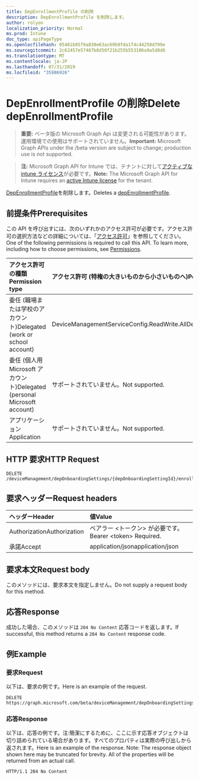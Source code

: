 ```yaml
---
title: DepEnrollmentProfile の削除
description: DepEnrollmentProfile を削除します。
author: rolyon
localization_priority: Normal
ms.prod: Intune
doc_type: apiPageType
ms.openlocfilehash: 05481b05f9a830e63ac69b9fda1f4c44250d799e
ms.sourcegitcommit: 2c62457e57467b8d50f21b255b553106a9a5d8d6
ms.translationtype: MT
ms.contentlocale: ja-JP
ms.lasthandoff: 07/31/2019
ms.locfileid: "35986926"
---
```

# <a name="delete-depenrollmentprofile"></a><span data-ttu-id="170ba-103">DepEnrollmentProfile の削除</span><span class="sxs-lookup"><span data-stu-id="170ba-103">Delete depEnrollmentProfile</span></span>

> <span data-ttu-id="170ba-104">**重要:** ベータ版の Microsoft Graph Api は変更される可能性があります。運用環境での使用はサポートされていません。</span><span class="sxs-lookup"><span data-stu-id="170ba-104">**Important:** Microsoft Graph APIs under the /beta version are subject to change; production use is not supported.</span></span>

> <span data-ttu-id="170ba-105">**注:** Microsoft Graph API for Intune では、テナントに対して[アクティブな intune ライセンス](https://go.microsoft.com/fwlink/?linkid=839381)が必要です。</span><span class="sxs-lookup"><span data-stu-id="170ba-105">**Note:** The Microsoft Graph API for Intune requires an [active Intune license](https://go.microsoft.com/fwlink/?linkid=839381) for the tenant.</span></span>

<span data-ttu-id="170ba-106">[DepEnrollmentProfile](../resources/intune-enrollment-depenrollmentprofile.md)を削除します。</span><span class="sxs-lookup"><span data-stu-id="170ba-106">Deletes a [depEnrollmentProfile](../resources/intune-enrollment-depenrollmentprofile.md).</span></span>

## <a name="prerequisites"></a><span data-ttu-id="170ba-107">前提条件</span><span class="sxs-lookup"><span data-stu-id="170ba-107">Prerequisites</span></span>
<span data-ttu-id="170ba-p101">この API を呼び出すには、次のいずれかのアクセス許可が必要です。アクセス許可の選択方法などの詳細については、「[アクセス許可](/graph/permissions-reference)」を参照してください。</span><span class="sxs-lookup"><span data-stu-id="170ba-p101">One of the following permissions is required to call this API. To learn more, including how to choose permissions, see [Permissions](/graph/permissions-reference).</span></span>

|<span data-ttu-id="170ba-110">アクセス許可の種類</span><span class="sxs-lookup"><span data-stu-id="170ba-110">Permission type</span></span>|<span data-ttu-id="170ba-111">アクセス許可 (特権の大きいものから小さいものへ)</span><span class="sxs-lookup"><span data-stu-id="170ba-111">Permissions (from most to least privileged)</span></span>|
|:---|:---|
|<span data-ttu-id="170ba-112">委任 (職場または学校のアカウント)</span><span class="sxs-lookup"><span data-stu-id="170ba-112">Delegated (work or school account)</span></span>|<span data-ttu-id="170ba-113">DeviceManagementServiceConfig.ReadWrite.All</span><span class="sxs-lookup"><span data-stu-id="170ba-113">DeviceManagementServiceConfig.ReadWrite.All</span></span>|
|<span data-ttu-id="170ba-114">委任 (個人用 Microsoft アカウント)</span><span class="sxs-lookup"><span data-stu-id="170ba-114">Delegated (personal Microsoft account)</span></span>|<span data-ttu-id="170ba-115">サポートされていません。</span><span class="sxs-lookup"><span data-stu-id="170ba-115">Not supported.</span></span>|
|<span data-ttu-id="170ba-116">アプリケーション</span><span class="sxs-lookup"><span data-stu-id="170ba-116">Application</span></span>|<span data-ttu-id="170ba-117">サポートされていません。</span><span class="sxs-lookup"><span data-stu-id="170ba-117">Not supported.</span></span>|

## <a name="http-request"></a><span data-ttu-id="170ba-118">HTTP 要求</span><span class="sxs-lookup"><span data-stu-id="170ba-118">HTTP Request</span></span>
<!-- {
  "blockType": "ignored"
}
-->
``` http
DELETE /deviceManagement/depOnboardingSettings/{depOnboardingSettingId}/enrollmentProfiles/{enrollmentProfileId}
```

## <a name="request-headers"></a><span data-ttu-id="170ba-119">要求ヘッダー</span><span class="sxs-lookup"><span data-stu-id="170ba-119">Request headers</span></span>
|<span data-ttu-id="170ba-120">ヘッダー</span><span class="sxs-lookup"><span data-stu-id="170ba-120">Header</span></span>|<span data-ttu-id="170ba-121">値</span><span class="sxs-lookup"><span data-stu-id="170ba-121">Value</span></span>|
|:---|:---|
|<span data-ttu-id="170ba-122">Authorization</span><span class="sxs-lookup"><span data-stu-id="170ba-122">Authorization</span></span>|<span data-ttu-id="170ba-123">ベアラー &lt;トークン&gt; が必要です。</span><span class="sxs-lookup"><span data-stu-id="170ba-123">Bearer &lt;token&gt; Required.</span></span>|
|<span data-ttu-id="170ba-124">承諾</span><span class="sxs-lookup"><span data-stu-id="170ba-124">Accept</span></span>|<span data-ttu-id="170ba-125">application/json</span><span class="sxs-lookup"><span data-stu-id="170ba-125">application/json</span></span>|

## <a name="request-body"></a><span data-ttu-id="170ba-126">要求本文</span><span class="sxs-lookup"><span data-stu-id="170ba-126">Request body</span></span>
<span data-ttu-id="170ba-127">このメソッドには、要求本文を指定しません。</span><span class="sxs-lookup"><span data-stu-id="170ba-127">Do not supply a request body for this method.</span></span>

## <a name="response"></a><span data-ttu-id="170ba-128">応答</span><span class="sxs-lookup"><span data-stu-id="170ba-128">Response</span></span>
<span data-ttu-id="170ba-129">成功した場合、このメソッドは `204 No Content` 応答コードを返します。</span><span class="sxs-lookup"><span data-stu-id="170ba-129">If successful, this method returns a `204 No Content` response code.</span></span>

## <a name="example"></a><span data-ttu-id="170ba-130">例</span><span class="sxs-lookup"><span data-stu-id="170ba-130">Example</span></span>

### <a name="request"></a><span data-ttu-id="170ba-131">要求</span><span class="sxs-lookup"><span data-stu-id="170ba-131">Request</span></span>
<span data-ttu-id="170ba-132">以下は、要求の例です。</span><span class="sxs-lookup"><span data-stu-id="170ba-132">Here is an example of the request.</span></span>
``` http
DELETE https://graph.microsoft.com/beta/deviceManagement/depOnboardingSettings/{depOnboardingSettingId}/enrollmentProfiles/{enrollmentProfileId}
```

### <a name="response"></a><span data-ttu-id="170ba-133">応答</span><span class="sxs-lookup"><span data-stu-id="170ba-133">Response</span></span>
<span data-ttu-id="170ba-p102">以下は、応答の例です。注:簡潔にするために、ここに示す応答オブジェクトは切り詰められている場合があります。すべてのプロパティは実際の呼び出しから返されます。</span><span class="sxs-lookup"><span data-stu-id="170ba-p102">Here is an example of the response. Note: The response object shown here may be truncated for brevity. All of the properties will be returned from an actual call.</span></span>
``` http
HTTP/1.1 204 No Content
```





